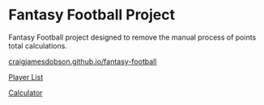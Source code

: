 Fantasy Football Project
==========================

Fantasy Football project designed to remove the manual process of points total calculations.

[craigjamesdobson.github.io/fantasy-football](https://craigjamesdobson.github.io/fantasy-football)

[Player List](fantasy-football/players)


[Calculator](fantasy-football/calculator)

